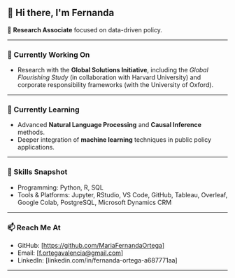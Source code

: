

## 👋 Hi there, I'm Fernanda

🔬 **Research Associate** focused on data-driven policy.


---

### 🔭 Currently Working On

* Research with the **Global Solutions Initiative**, including the *Global Flourishing Study* (in collaboration with Harvard University) and corporate responsibility frameworks (with the University of Oxford).

---

### 🌱 Currently Learning

* Advanced **Natural Language Processing** and **Causal Inference** methods.
* Deeper integration of **machine learning** techniques in public policy applications.


---
### 🧠 Skills Snapshot

* Programming: Python, R, SQL
* Tools & Platforms: Jupyter, RStudio, VS Code, GitHub, Tableau, Overleaf, Google Colab,  PostgreSQL, Microsoft Dynamics CRM

---



### 📫 Reach Me At

* GitHub: \[https://github.com/MariaFernandaOrtega]
* Email: \[[f.ortegavalencia@gmail.com](mailto:f.ortegavalencia@gmail.com)]
* LinkedIn: \[linkedin.com/in/fernanda-ortega-a687771aa]

---
